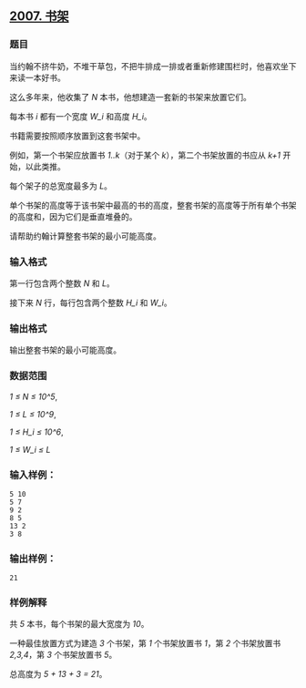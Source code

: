 ## [2007. 书架](https://www.acwing.com/problem/content/2009/)

### 题目

当约翰不挤牛奶，不堆干草包，不把牛排成一排或者重新修建围栏时，他喜欢坐下来读一本好书。

这么多年来，他收集了 *N* 本书，他想建造一套新的书架来放置它们。

每本书 *i* 都有一个宽度 *W_i* 和高度 *H_i*。

书籍需要按照顺序放置到这套书架中。

例如，第一个书架应放置书 *1..k*（对于某个 *k*），第二个书架放置的书应从 *k+1* 开始，以此类推。

每个架子的总宽度最多为 *L*。

单个书架的高度等于该书架中最高的书的高度，整套书架的高度等于所有单个书架的高度和，因为它们是垂直堆叠的。

请帮助约翰计算整套书架的最小可能高度。

### 输入格式

第一行包含两个整数 *N* 和 *L*。

接下来 *N* 行，每行包含两个整数 *H_i* 和 *W_i*。

### 输出格式

输出整套书架的最小可能高度。

### 数据范围

*1 ≤ N ≤ 10^5*,

*1 ≤ L ≤ 10^9*,

*1 ≤ H_i ≤ 10^6*,

*1 ≤ W_i ≤ L*

### 输入样例：

```
5 10
5 7
9 2
8 5
13 2
3 8
```

### 输出样例：

```
21
```

### 样例解释

共 *5* 本书，每个书架的最大宽度为 *10*。

一种最佳放置方式为建造 *3* 个书架，第 *1* 个书架放置书 *1*，第 *2* 个书架放置书 *2,3,4*，第 *3* 个书架放置书 *5*。

总高度为 *5 + 13 + 3 = 21*。
